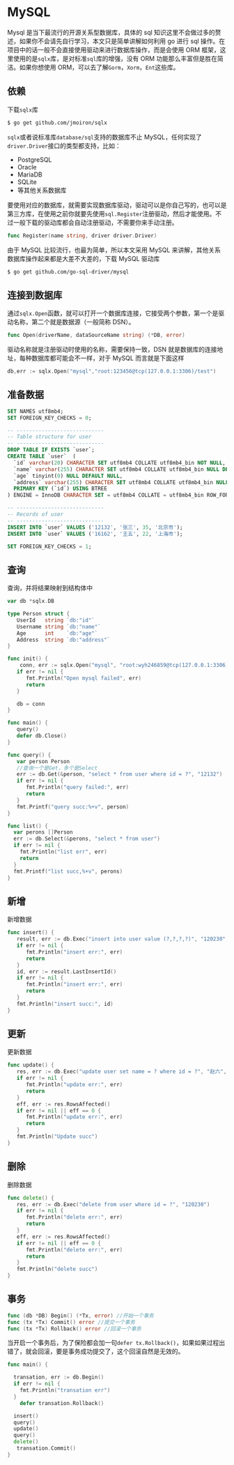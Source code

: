 # MySQL

Mysql 是当下最流行的开源关系型数据库，具体的 sql 知识这里不会做过多的赘述，如果你不会请先自行学习，本文只是简单讲解如何利用 go 进行 sql 操作。在项目中的话一般不会直接使用驱动来进行数据库操作，而是会使用 ORM 框架，这里使用的是`sqlx`库，是对标准`sql`库的增强，没有 ORM 功能那么丰富但是胜在简洁。如果你想使用 ORM，可以去了解`Gorm`，`Xorm`，`Ent`这些库。

## 依赖

下载`sqlx`库

```bash
$ go get github.com/jmoiron/sqlx
```

`sqlx`或者说标准库`database/sql`支持的数据库不止 MySQL，任何实现了`driver.Driver`接口的类型都支持，比如：

- PostgreSQL
- Oracle
- MariaDB
- SQLite
- 等其他关系数据库

要使用对应的数据库，就需要实现数据库驱动，驱动可以是你自己写的，也可以是第三方库，在使用之前你就要先使用`sql.Register`注册驱动，然后才能使用。不过一般下载的驱动库都会自动注册驱动，不需要你来手动注册。

```go
func Register(name string, driver driver.Driver)
```

由于 MySQL 比较流行，也最为简单，所以本文采用 MySQL 来讲解，其他关系数据库操作起来都是大差不大差的，下载 MySQL 驱动库

```bash
$ go get github.com/go-sql-driver/mysql
```

## 连接到数据库

通过`sqlx.Open`函数，就可以打开一个数据库连接，它接受两个参数，第一个是驱动名称，第二个就是数据源（一般简称 DSN）。

```go
func Open(driverName, dataSourceName string) (*DB, error)
```

驱动名称就是注册驱动时使用的名称，需要保持一致，DSN 就是数据库的连接地址，每种数据库都可能会不一样，对于 MySQL 而言就是下面这样

```go
db,err := sqlx.Open("mysql","root:123456@tcp(127.0.0.1:3306)/test")
```

## 准备数据

```sql
SET NAMES utf8mb4;
SET FOREIGN_KEY_CHECKS = 0;

-- ----------------------------
-- Table structure for user
-- ----------------------------
DROP TABLE IF EXISTS `user`;
CREATE TABLE `user`  (
  `id` varchar(20) CHARACTER SET utf8mb4 COLLATE utf8mb4_bin NOT NULL,
  `name` varchar(255) CHARACTER SET utf8mb4 COLLATE utf8mb4_bin NULL DEFAULT NULL,
  `age` tinyint(0) NULL DEFAULT NULL,
  `address` varchar(255) CHARACTER SET utf8mb4 COLLATE utf8mb4_bin NULL DEFAULT NULL,
  PRIMARY KEY (`id`) USING BTREE
) ENGINE = InnoDB CHARACTER SET = utf8mb4 COLLATE = utf8mb4_bin ROW_FORMAT = Dynamic;

-- ----------------------------
-- Records of user
-- ----------------------------
INSERT INTO `user` VALUES ('12132', '张三', 35, '北京市');
INSERT INTO `user` VALUES ('16162', '王五', 22, '上海市');

SET FOREIGN_KEY_CHECKS = 1;
```

## 查询

查询，并将结果映射到结构体中

```go
var db *sqlx.DB

type Person struct {
   UserId   string `db:"id"`
   Username string `db:"name"`
   Age      int    `db:"age"`
   Address  string `db:"address"`
}

func init() {
    conn, err := sqlx.Open("mysql", "root:wyh246859@tcp(127.0.0.1:3306)/test")
   if err != nil {
      fmt.Println("Open mysql failed", err)
      return
   }

   db = conn
}

func main() {
   query()
   defer db.Close()
}

func query() {
   var person Person
   //查询一个是Get，多个是Select
   err := db.Get(&person, "select * from user where id = ?", "12132")
   if err != nil {
      fmt.Println("query failed:", err)
      return
   }
   fmt.Printf("query succ:%+v", person)
}

func list() {
  var perons []Person
  err := db.Select(&perons, "select * from user")
  if err != nil {
    fmt.Println("list err", err)
    return
  }
  fmt.Printf("list succ,%+v", perons)
}
```

## 新增

新增数据

```go
func insert() {
   result, err := db.Exec("insert into user value (?,?,?,?)", "120230", "李四", 12, "广州市")
   if err != nil {
      fmt.Println("insert err:", err)
      return
   }
   id, err := result.LastInsertId()
   if err != nil {
      fmt.Println("insert err:", err)
      return
   }
   fmt.Println("insert succ:", id)
}
```

## 更新

更新数据

```go
func update() {
   res, err := db.Exec("update user set name = ? where id = ?", "赵六", "120230")
   if err != nil {
      fmt.Println("update err:", err)
      return
   }
   eff, err := res.RowsAffected()
   if err != nil || eff == 0 {
      fmt.Println("update err:", err)
      return
   }
   fmt.Println("Update succ")
}
```

## 删除

删除数据

```go
func delete() {
   res, err := db.Exec("delete from user where id = ?", "120230")
   if err != nil {
      fmt.Println("delete err:", err)
      return
   }
   eff, err := res.RowsAffected()
   if err != nil || eff == 0 {
      fmt.Println("delete err:", err)
      return
   }
   fmt.Println("delete succ")
}
```

## 事务

```go
func (db *DB) Begin() (*Tx, error) //开始一个事务
func (tx *Tx) Commit() error //提交一个事务
func (tx *Tx) Rollback() error //回滚一个事务
```

当开启一个事务后，为了保险都会加一句`defer tx.Rollback()`，如果如果过程出错了，就会回滚，要是事务成功提交了，这个回滚自然是无效的。

```go
func main() {

  transation, err := db.Begin()
  if err != nil {
    fmt.Println("transation err")
  }
    defer transation.Rollback()

  insert()
  query()
  update()
  query()
  delete()
   transation.Commit()
}
```
